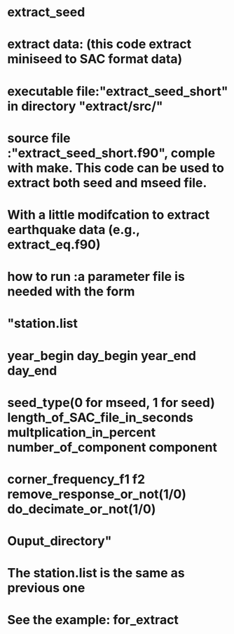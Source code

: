 # extract_seed
#    extract data: (this code extract miniseed to SAC format data)
#              executable file:"extract_seed_short" in directory "extract/src/"
#              source file    :"extract_seed_short.f90", comple with make. This code can be used to extract both seed and mseed file.
#                              With a little modifcation to extract earthquake data (e.g., extract_eq.f90)
#              how to run     :a parameter file is needed with the form
#                              "station.list
#                              year_begin day_begin year_end day_end
#                              seed_type(0 for mseed, 1 for seed) length_of_SAC_file_in_seconds multplication_in_percent number_of_component component
#                              corner_frequency_f1 f2 remove_response_or_not(1/0) do_decimate_or_not(1/0)
#                              Ouput_directory"
#                              The station.list is the same as previous one
#                              See the example: for_extract
